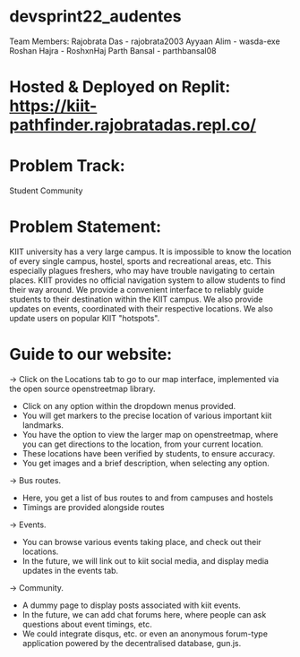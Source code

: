# devsprint22_audentes

Team Members:
Rajobrata Das - rajobrata2003
Ayyaan Alim - wasda-exe
Roshan Hajra - RoshxnHaj
Parth Bansal - parthbansal08

# Hosted & Deployed on Replit: https://kiit-pathfinder.rajobratadas.repl.co/

# Problem Track:
Student Community

# Problem Statement:
KIIT university has a very large campus. It is impossible to know the location of every single campus, hostel, sports and recreational areas, etc. This especially plagues freshers, who may have trouble navigating to certain places. KIIT provides no official navigation system to allow students to find their way around. We provide a convenient interface to reliably guide students to their destination within the KIIT campus. We also provide updates on events, coordinated with their respective locations. We also update users on popular KIIT "hotspots".

# Guide to our website:
-> Click on the Locations tab to go to our map interface, implemented via the open source openstreetmap library.
  - Click on any option within the dropdown menus provided.
  - You will get markers to the precise location of various important kiit landmarks.
  - You have the option to view the larger map on openstreetmap, where you can get directions to the location, from your current location.
  - These locations have been verified by students, to ensure accuracy.
  - You get images and a brief description, when selecting any option.

-> Bus routes. 
  - Here, you get a list of bus routes to and from campuses and hostels
  - Timings are provided alongside routes

-> Events.
  - You can browse various events taking place, and check out their locations.
  - In the future, we will link out to kiit social media, and display media updates in the events tab.

-> Community.
  - A dummy page to display posts associated with kiit events.
  - In the future, we can add chat forums here, where people can ask questions about event timings, etc.
  - We could integrate disqus, etc. or even an anonymous forum-type application powered by the decentralised database, gun.js.
